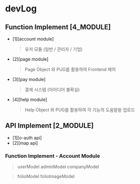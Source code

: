 # devLog

## Function Implement [4_MODULE]

- [1][account module]

  > 유저 모듈 (일반 / 관리자 / 기업)

- [2][page module]

  > Page Object 와 PUG를 활용하여 Frontend 제어

- [3][pay module]

  > 결제 시스템 (아이디어 불확실)

- [4][help module]

  > Help Object 와 PUG를 활용하여 각 기능의 도움말을 업로드

## API Implement [2_MODULE]

- [1][o-auth api]
- [2][map api]

### Function Implement - Account Module

> userModel
> adminModel
> companyModel

> folioModel
> folioImageModel
